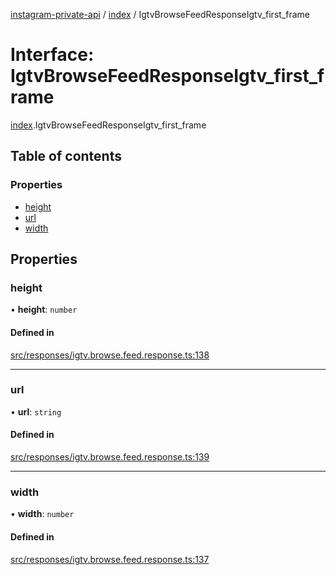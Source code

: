 [instagram-private-api](../../README.md) / [index](../../modules/index.md) / IgtvBrowseFeedResponseIgtv_first_frame

# Interface: IgtvBrowseFeedResponseIgtv\_first\_frame

[index](../../modules/index.md).IgtvBrowseFeedResponseIgtv_first_frame

## Table of contents

### Properties

- [height](IgtvBrowseFeedResponseIgtv_first_frame.md#height)
- [url](IgtvBrowseFeedResponseIgtv_first_frame.md#url)
- [width](IgtvBrowseFeedResponseIgtv_first_frame.md#width)

## Properties

### height

• **height**: `number`

#### Defined in

[src/responses/igtv.browse.feed.response.ts:138](https://github.com/Nerixyz/instagram-private-api/blob/0e0721c/src/responses/igtv.browse.feed.response.ts#L138)

___

### url

• **url**: `string`

#### Defined in

[src/responses/igtv.browse.feed.response.ts:139](https://github.com/Nerixyz/instagram-private-api/blob/0e0721c/src/responses/igtv.browse.feed.response.ts#L139)

___

### width

• **width**: `number`

#### Defined in

[src/responses/igtv.browse.feed.response.ts:137](https://github.com/Nerixyz/instagram-private-api/blob/0e0721c/src/responses/igtv.browse.feed.response.ts#L137)
